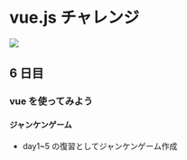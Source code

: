 # vue.js チャレンジ

![](https://jp.vuejs.org/images/logo.png)

## 6 日目

### vue を使ってみよう

#### ジャンケンゲーム

- day1~5 の復習としてジャンケンゲーム作成

